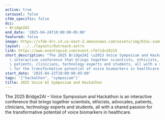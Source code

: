 ```yaml
---
active: true
carousel: false
cfde_specific: false
dcc:
- Bridge2AI
end_date: '2025-04-24T10:00:00-05:00'
featured: false
image: https://cfde-drc.s3.us-east-2.amazonaws.com/assets/img/b2ai-summer-2024.png
layout: ../../layouts/Outreach.astro
link: https://www.eventsquid.com/event.cfm?id=26215
short_description: "The 2025 Bridge2AI \u2013 Voice Symposium and Hackathon is an\
  \ interactive conference that brings together scientists, ethicists, advocates,\
  \ patients, clinicians, technology experts and students, all with a shared passion\
  \ for the transformative potential of voice biomarkers in healthcare. "
start_date: '2025-04-22T10:00:00-05:00'
tags: '["hackathon", "symposium"]'
title: 2025 Voice AI Symposium and Hackathon
---
```

The 2025 Bridge2AI – Voice Symposium and Hackathon is an interactive conference that brings together scientists, ethicists, advocates, patients, clinicians, technology experts and students, all with a shared passion for the transformative potential of voice biomarkers in healthcare. 